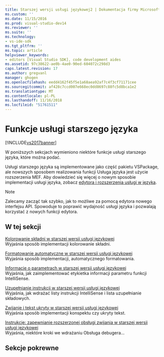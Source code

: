 ```yaml
---
title: Starszej wersji usługi językowej2 | Dokumentacja firmy Microsoft
ms.custom: ''
ms.date: 11/15/2016
ms.prod: visual-studio-dev14
ms.reviewer: ''
ms.suite: ''
ms.technology:
- vs-ide-sdk
ms.tgt_pltfrm: ''
ms.topic: article
helpviewer_keywords:
- editors [Visual Studio SDK], code development aides
ms.assetid: 97c38622-ae0b-4ae0-90ed-604072c298d3
caps.latest.revision: 17
ms.author: gregvanl
manager: ghogen
ms.openlocfilehash: eedd4162f45f5e1a68aea92af7c4f3cf71171cee
ms.sourcegitcommit: af428c7ccd007e668ec0dd8697c88fc5d8bca1e2
ms.translationtype: MT
ms.contentlocale: pl-PL
ms.lasthandoff: 11/16/2018
ms.locfileid: "51761511"
---
```

# <a name="legacy-language-service-features"></a>Funkcje usługi starszego języka
[!INCLUDE[vs2017banner](../../includes/vs2017banner.md)]

W poniższych sekcjach wymieniono niektóre funkcje usługi starszego języka, które można podać.  
  
 Usługi starszego języka są implementowane jako część pakietu VSPackage, ale nowszych sposobem realizowania funkcji Usługa języka jest użycie rozszerzenia MEF. Aby dowiedzieć się więcej o nowym sposobie implementacji usługi języka, zobacz [edytora i rozszerzenia usługi w języka](../../extensibility/editor-and-language-service-extensions.md).  
  
> [!NOTE]
>  Zalecamy zacząć tak szybko, jak to możliwe za pomocą edytora nowego interfejsu API. Spowoduje to poprawić wydajność usługi języka i pozwalają korzystać z nowych funkcji edytora.  
  
## <a name="in-this-section"></a>W tej sekcji  
 [Kolorowanie składni w starszej wersji usługi językowej](../../extensibility/internals/syntax-coloring-in-a-legacy-language-service.md)  
 Wyjaśnia sposób implementacji kolorowanie składni.  
  
 [Formatowanie automatyczne w starszej wersji usługi językowej](../../extensibility/internals/automatic-formatting-in-a-legacy-language-service.md)  
 Wyjaśnia sposób implementacji, automatycznego formatowania.  
  
 [Informacje o parametrach w starszej wersji usługi językowej](../../extensibility/internals/parameter-info-in-a-legacy-language-service1.md)  
 Wyjaśnia, jak zaimplementować etykietka informacji parametru funkcji IntelliSense.  
  
 [Uzupełnianie instrukcji w starszej wersji usługi językowej](../../extensibility/internals/statement-completion-in-a-legacy-language-service.md)  
 Wyjaśnia, jak wdrażać listy instrukcji IntelliSense i lista uzupełnianie składowych.  
  
 [Zwijanie i tekst ukryty w starszej wersji usługi językowej](../../extensibility/internals/outlining-and-hidden-text-in-a-legacy-language-service.md)  
 Wyjaśnia sposób implementacji konspektu czy ukryty tekst.  
  
 [Instrukcje: zapewnianie rozszerzonej obsługi zwijania w starszej wersji usługi językowej](../../extensibility/internals/how-to-provide-expanded-outlining-support-in-a-legacy-language-service.md)  
 Wyjaśnia, niektóre kroki we wdrażaniu Obsługa debugera...  
  
## <a name="related-sections"></a>Sekcje pokrewne

